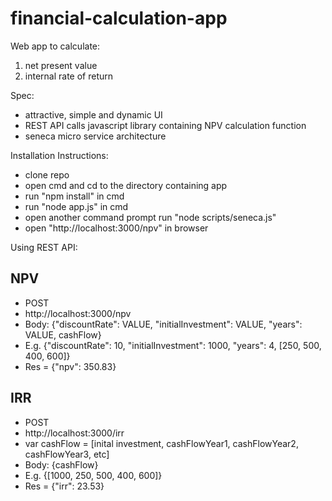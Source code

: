 # financial-calculation-app
Web app to calculate:
1) net present value 
2) internal rate of return

Spec:
- attractive, simple and dynamic UI
- REST API calls javascript library containing NPV calculation function
- seneca micro service architecture 

Installation Instructions:
- clone repo
- open cmd and cd to the directory containing app
- run "npm install" in cmd
- run "node app.js" in cmd
- open another command prompt run "node scripts/seneca.js"
- open "http://localhost:3000/npv" in browser

Using REST API:

NPV
---
- POST 
- http://localhost:3000/npv
- Body: {"discountRate": VALUE, "initialInvestment": VALUE, "years": VALUE, cashFlow}
- E.g. {"discountRate": 10, "initialInvestment": 1000, "years": 4, [250, 500, 400, 600]} 
- Res = {"npv": 350.83}

IRR
---
- POST 
- http://localhost:3000/irr
- var cashFlow = [inital investment, cashFlowYear1, cashFlowYear2, cashFlowYear3, etc]
- Body: {cashFlow}
- E.g. {[1000, 250, 500, 400, 600]} 
- Res = {"irr": 23.53}

